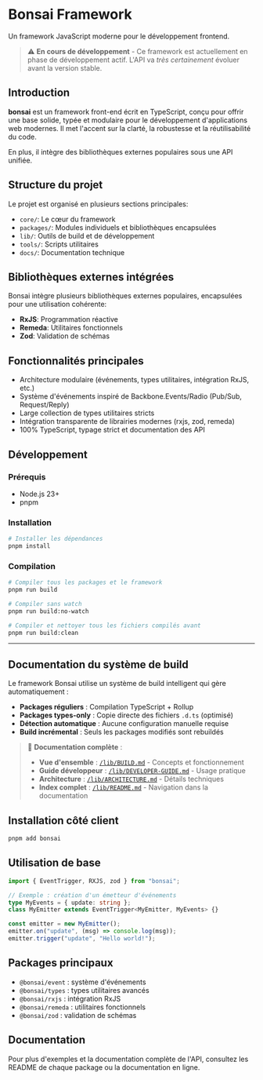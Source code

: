 # Bonsai Framework

Un framework JavaScript moderne pour le développement frontend.

> ⚠️ **En cours de développement** - Ce framework est actuellement en phase de développement actif. L'API va _très certainement_ évoluer avant la version stable.

## Introduction

**bonsai** est un framework front-end écrit en TypeScript, conçu pour offrir une base solide, typée et modulaire pour le développement d'applications web modernes. Il met l'accent sur la clarté, la robustesse et la réutilisabilité du code.

En plus, il intègre des bibliothèques externes populaires sous une API unifiée.

## Structure du projet

Le projet est organisé en plusieurs sections principales:

- `core/`: Le cœur du framework
- `packages/`: Modules individuels et bibliothèques encapsulées
- `lib/`: Outils de build et de développement
- `tools/`: Scripts utilitaires
- `docs/`: Documentation technique

## Bibliothèques externes intégrées

Bonsai intègre plusieurs bibliothèques externes populaires, encapsulées pour une utilisation cohérente:

- **RxJS**: Programmation réactive
- **Remeda**: Utilitaires fonctionnels
- **Zod**: Validation de schémas

## Fonctionnalités principales

- Architecture modulaire (événements, types utilitaires, intégration RxJS, etc.)
- Système d'événements inspiré de Backbone.Events/Radio (Pub/Sub, Request/Reply)
- Large collection de types utilitaires stricts
- Intégration transparente de librairies modernes (rxjs, zod, remeda)
- 100% TypeScript, typage strict et documentation des API

## Développement

### Prérequis

- Node.js 23+
- pnpm

### Installation

```bash
# Installer les dépendances
pnpm install
```

### Compilation

```bash
# Compiler tous les packages et le framework
pnpm run build

# Compiler sans watch
pnpm run build:no-watch

# Compiler et nettoyer tous les fichiers compilés avant
pnpm run build:clean
```

---

## Documentation du système de build

Le framework Bonsai utilise un système de build intelligent qui gère automatiquement :

- **Packages réguliers** : Compilation TypeScript + Rollup
- **Packages types-only** : Copie directe des fichiers `.d.ts` (optimisé)
- **Détection automatique** : Aucune configuration manuelle requise
- **Build incrémental** : Seuls les packages modifiés sont rebuildés

> 📖 **Documentation complète** :
>
> - **Vue d'ensemble** : [`/lib/BUILD.md`](./lib/BUILD.md) - Concepts et fonctionnement
> - **Guide développeur** : [`/lib/DEVELOPER-GUIDE.md`](./lib/DEVELOPER-GUIDE.md) - Usage pratique
> - **Architecture** : [`/lib/ARCHITECTURE.md`](./lib/ARCHITECTURE.md) - Détails techniques
> - **Index complet** : [`/lib/README.md`](./lib/README.md) - Navigation dans la documentation

## Installation côté client

```bash
pnpm add bonsai
```

## Utilisation de base

```ts
import { EventTrigger, RXJS, zod } from "bonsai";

// Exemple : création d'un émetteur d'événements
type MyEvents = { update: string };
class MyEmitter extends EventTrigger<MyEmitter, MyEvents> {}

const emitter = new MyEmitter();
emitter.on("update", (msg) => console.log(msg));
emitter.trigger("update", "Hello world!");
```

## Packages principaux

- `@bonsai/event` : système d'événements
- `@bonsai/types` : types utilitaires avancés
- `@bonsai/rxjs` : intégration RxJS
- `@bonsai/remeda` : utilitaires fonctionnels
- `@bonsai/zod` : validation de schémas

## Documentation

Pour plus d'exemples et la documentation complète de l'API, consultez les README de chaque package ou la documentation en ligne.
